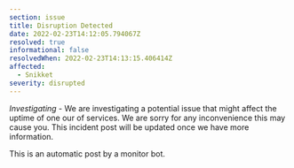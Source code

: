 ```yaml
---
section: issue
title: Disruption Detected
date: 2022-02-23T14:12:05.794067Z
resolved: true
informational: false
resolvedWhen: 2022-02-23T14:13:15.406414Z
affected:
  - Snikket
severity: disrupted
---
```

*Investigating* - We are investigating a potential issue that might affect the uptime of one our of services. We are sorry for any inconvenience this may cause you. This incident post will be updated once we have more information.

This is an automatic post by a monitor bot.
        